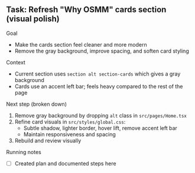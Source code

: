## Task: Refresh "Why OSMM" cards section (visual polish)

Goal
- Make the cards section feel cleaner and more modern
- Remove the gray background, improve spacing, and soften card styling

Context
- Current section uses `section alt section-cards` which gives a gray background
- Cards use an accent left bar; feels heavy compared to the rest of the page

Next step (broken down)
1) Remove gray background by dropping `alt` class in `src/pages/Home.tsx`
2) Refine card visuals in `src/styles/global.css`:
   - Subtle shadow, lighter border, hover lift, remove accent left bar
   - Maintain responsiveness and spacing
3) Rebuild and review visually

Running notes
- [ ] Created plan and documented steps here


